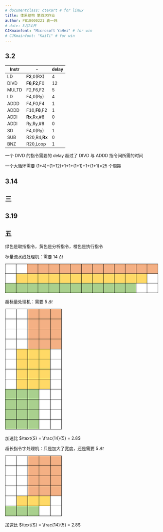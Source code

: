 ```yaml
---
# documentclass: ctexart # for linux
title: 体系结构 第四次作业
author: PB18000221 袁一玮
# date: 3月24日
CJKmainfont: "Microsoft YaHei" # for win
# CJKmainfont: "KaiTi" # for win
---
```


## 3.2

| Instr | -                | delay |
| ----- | ---------------- | ----- |
| LD    | **F2**,0(RX)     | 4     |
| DIVD  | **F8**,**F2**,F0 | 12    |
| MULTD | F2,F6,F2         | 5     |
| LD    | F4,0(Ry)         | 4     |
| ADDD  | F4,F0,F4         | 1     |
| ADDD  | F10,**F8**,F2    | 1     |
| ADDI  | **Rx**,Rx,#8     | 0     |
| ADDI  | Ry,Ry,#8         | 0     |
| SD    | F4,0(Ry)         | 1     |
| SUB   | R20,R4,**Rx**    | 0     |
| BNZ   | R20,Loop         | 1     |

一个 DIVD 的指令需要的 delay 超过了 DIVD 与 ADDD 指令间所需的时间

一个大循环需要 (1+4)+(1+12)+1+1+(1+1)+1+(1+1)=25 个周期

## 3.14

## 三

## 3.19

## 五

<!-- 宽 4 高 25 -->

绿色是取指指令，黄色是分析指令，橙色是执行指令

标量流水线处理机：需要 14 $\Delta t$

![1](figs/1.png)

超标量处理机：需要 5 $\Delta t$

![2](figs/2.png)

加速比 $\text{S} = \frac{14}{5} = 2.8$

超长指令字处理机：只是加大了宽度，还是需要 5 $\Delta t$

![3](figs/3.png)

加速比 $\text{S} = \frac{14}{5} = 2.8$
